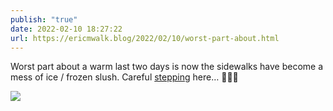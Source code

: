```yaml
---
publish: "true"
date: 2022-02-10 18:27:22
url: https://ericmwalk.blog/2022/02/10/worst-part-about.html
---
```

Worst part about a warm last two days is now the sidewalks have become a mess of ice / frozen slush. Careful [stepping](https://www.strava.com/activities/6662941202) here… 🏃🏻‍♂️

![](https://ericmwalk.blog/uploads/2022/ca3874077d.jpg)